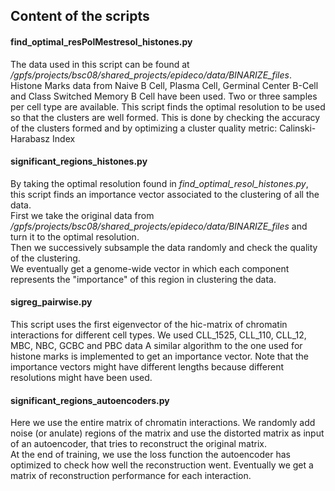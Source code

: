 ## Content of the scripts

#### find_optimal_resPolMestresol_histones.py

The data used in this script can be found at */gpfs/projects/bsc08/shared_projects/epideco/data/BINARIZE_files*.  
Histone Marks data from Naive B Cell, Plasma Cell, Germinal Center B-Cell and Class Switched Memory B Cell have been used.
Two or three samples per cell type are available.
This script finds the optimal resolution to be used so that the clusters are well formed.
This is done by checking the accuracy of the clusters formed and by optimizing a cluster quality metric: Calinski-Harabasz Index

#### significant_regions_histones.py
By taking the optimal resolution found in *find_optimal_resol_histones.py*, this script finds an importance vector associated to the clustering of all the data.  
First we take the original data from */gpfs/projects/bsc08/shared_projects/epideco/data/BINARIZE_files* 
and turn it to the optimal resolution.  
Then we successively subsample the data randomly and check the quality of the clustering.  
We eventually get a genome-wide vector in which each component represents the "importance" of this region in clustering the data.

#### sigreg_pairwise.py
This script uses the first eigenvector of the hic-matrix of chromatin interactions for different cell types.
We used CLL_1525, CLL_110, CLL_12, MBC, NBC, GCBC and PBC data
A similar algorithm to the one used for histone marks is implemented to get an importance vector.
Note that the importance vectors might have different lengths because different resolutions might have been used.

#### significant_regions_autoencoders.py
Here we use the entire matrix of chromatin interactions.
We randomly add noise (or anulate) regions of the matrix and use the distorted matrix as input of an autoencoder,
that tries to reconstruct the original matrix.  
At the end of training, we use the loss function the autoencoder has optimized to check how well the reconstruction went.
Eventually we get a matrix of reconstruction performance for each interaction.
